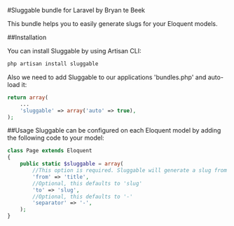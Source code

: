 #Sluggable bundle for Laravel by Bryan te Beek

This bundle helps you to easily generate slugs for your Eloquent models.


##Installation

You can install Sluggable by using Artisan CLI:
```php
php artisan install sluggable
```

Also we need to add Sluggable to our applications 'bundles.php' and auto-load it:
```php
return array(
    ...
    'sluggable' => array('auto' => true),
);
```

##Usage
Sluggable can be configured on each Eloquent model by adding the following code to your model:

```php
class Page extends Eloquent
{
    public static $sluggable = array(
        //This option is required. Sluggable will generate a slug from this field.
        'from' => 'title',
        //Optional, this defaults to 'slug'
        'to' => 'slug',
        //Optional, this defaults to '-'
        'separator' => '-',
    );
}
```